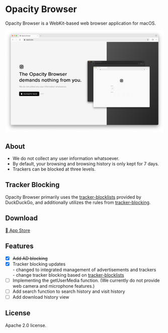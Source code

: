 # Opacity Browser

Opacity Browser is a WebKit-based web browser application for macOS.

![screenshot](/Readme/screenshot.png)

## About

- We do not collect any user information whatsoever.
- By default, your browsing and browsing history is only kept for 7 days.
- Trackers can be blocked at three levels.

## Tracker Blocking

Opacity Browser primarily uses the [tracker-blocklists](https://github.com/duckduckgo/tracker-blocklists) provided by DuckDuckGo, and additionally utilizes the rules from [tracker-blocking](https://github.com/opacity-browser/tracker-blocking).

## Download

[ App Store](https://apps.apple.com/us/app/opacity-web-browser/id6502774960)

## Features

- [x] ~~Add AD blocking~~
- [x] Tracker blocking updates  
       - changed to integrated management of advertisements and trackers  
       - change tracker blocking based on [tracker-blocklists](https://github.com/duckduckgo/tracker-blocklists)
- [ ] Implementing the getUserMedia function. (We currently do not provide web camera and microphone features.)
- [ ] Add search function to search history and visit history
- [ ] Add download history view

## License

Apache 2.0 license.
